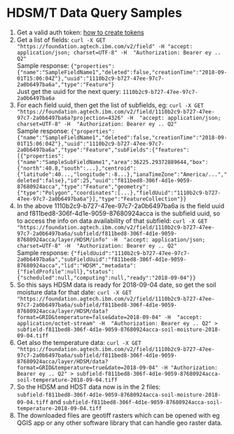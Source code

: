 # HDSM/T Data Query Samples

1. Get a valid auth token: [how to create tokens](../api-tokens.md)
2. Get a list of fields: `curl -X GET "https://foundation.agtech.ibm.com/v2/field" -H "accept: application/json; charset=UTF-8" -H  "Authorization: Bearer ey .. Q2"`
</br> Sample response: `{"properties":{"name":"SampleFieldName1","deleted":false,"creationTime":"2018-09-01T15:06:04Z"},"uuid":"1110b2c9-b727-47ee-97c7-2a0b6497ba6a","type":"Feature"}`
</br> Just get the uuid for the next query: `1110b2c9-b727-47ee-97c7-2a0b6497ba6a`
3. For each field uuid, then get the list of subfields, eg: `curl -X GET "https://foundation.agtech.ibm.com/v2/field/1110b2c9-b727-47ee-97c7-2a0b6497ba6a?projection=4326" -H  "accept: application/json; charset=UTF-8" -H  "Authorization: Bearer ey .. Q2"` 
</br> Sample response:
`{"properties":{"name":"SampleFieldName1","deleted":false,"creationTime":"2018-09-01T15:06:04Z"},"uuid":"1110b2c9-b727-47ee-97c7-2a0b6497ba6a","type":"Feature","subFields":{"features":[{"properties":{"name":"SampleSubFieldName1","area":36225.29372889644,"box":{"north":40.8,"south":...},"centroid":{"latitude":40...,"longitude":-8...},"ianaTimeZone":"America/...","deleted":false},"id":25,"uuid":"f811bed8-306f-4d1e-9059-87680924acca","type":"Feature","geometry":{"type":"Polygon","coordinates":[...},"fieldUuid":"1110b2c9-b727-47ee-97c7-2a0b6497ba6a"}],"type":"FeatureCollection"}}`
4. In the above 1110b2c9-b727-47ee-97c7-2a0b6497ba6a is the field uuid and f811bed8-306f-4d1e-9059-87680924acca is the subfield uuid, so to access the info on data availability of that subfield: `curl -X GET "https://foundation.agtech.ibm.com/v2/field/1110b2c9-b727-47ee-97c7-2a0b6497ba6a/subfield/f811bed8-306f-4d1e-9059-87680924acca/layer/HDSM/info" -H  "accept: application/json; charset=UTF-8" -H  "Authorization: Bearer ey .. Q2"`
</br> Sample response: `{"fieldUuid":"1110b2c9-b727-47ee-97c7-2a0b6497ba6a","subFieldUuid":"f811bed8-306f-4d1e-9059-87680924acca","lid":"HDSM","metadata":{"fieldProfile":null},"status":{"scheduled":null,"computing":null,"ready":"2018-09-04"}}`
5. So this says HDSM data is ready for 2018-09-04 date, so get the soil moisture data for that date: `curl -X GET "https://foundation.agtech.ibm.com/v2/field/1110b2c9-b727-47ee-97c7-2a0b6497ba6a/subfield/f811bed8-306f-4d1e-9059-87680924acca/layer/HDSM/data?format=GRID&temperature=false&date=2018-09-04" -H  "accept: application/octet-stream" -H  "Authorization: Bearer ey .. Q2" > subfield-f811bed8-306f-4d1e-9059-87680924acca-soil-moisture-2018-09-04.tiff`
6. Get also the temperature data: `curl -X GET "https://foundation.agtech.ibm.com/v2/field/1110b2c9-b727-47ee-97c7-2a0b6497ba6a/subfield/f811bed8-306f-4d1e-9059-87680924acca/layer/HDSM/data?format=GRID&temperature=true&date=2018-09-04" -H "Authorization: Bearer ey .. Q2" > subfield-f811bed8-306f-4d1e-9059-87680924acca-soil-temperature-2018-09-04.tiff`
7. So the HDSM and HDST data now is in the 2 files:</br>
`subfield-f811bed8-306f-4d1e-9059-87680924acca-soil-moisture-2018-09-04.tiff` and `subfield-f811bed8-306f-4d1e-9059-87680924acca-soil-temperature-2018-09-04.tiff`
8. The downloaded files are geotiff rasters which can be opened with eg QGIS app or any other software library that can handle geo raster data. 
